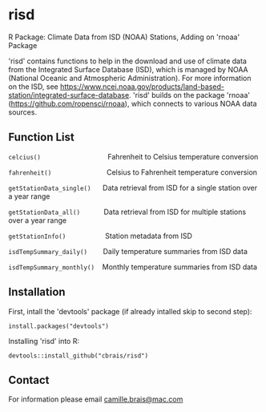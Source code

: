 # risd
R Package: Climate Data from ISD (NOAA) Stations, Adding on 'rnoaa' Package

'risd' contains functions to help in the download and use of climate data from the Integrated Surface Database (ISD), which is managed by NOAA (National Oceanic and Atmospheric Administration). For more information on the ISD, see https://www.ncei.noaa.gov/products/land-based-station/integrated-surface-database. 'risd' builds on the package 'rnoaa' (https://github.com/ropensci/rnoaa), which connects to various NOAA data sources.

## Function List
`celcius()`                                  Fahrenheit to Celsius temperature conversion

`fahrenheit()`                            Celsius to Fahrenheit temperature conversion

`getStationData_single()`      Data retrieval from ISD for a single station over a year range

`getStationData_all()`            Data retrieval from ISD for multiple stations over a year range

`getStationInfo()`                    Station metadata from ISD

`isdTempSummary_daily()`        Daily temperature summaries from ISD data

`isdTempSummary_monthly()`    Monthly temperature summaries from ISD data

## Installation

First, intall the 'devtools' package (if already intalled skip to second step):

```
install.packages("devtools")
```

Installing 'risd' into R: 

```
devtools::install_github("cbrais/risd")
```

## Contact
For information please email camille.brais@mac.com
